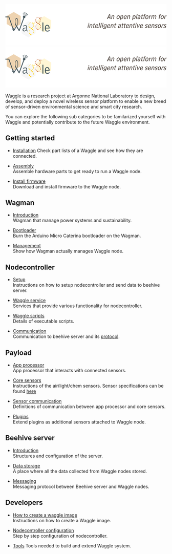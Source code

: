 ![waggle banner](./wagview/node_pages/banner.png)
<img src="web/waggle_web/Img/banner.png" alt="waggle banner" />

Waggle is a research project at Argonne National Laboratory to design, develop, and deploy a novel wireless sensor platform to enable a new breed of sensor-driven environmental science and smart city research.

You can explore the following sub categories to be familarized yourself with Waggle and potentially contribute to the future Waggle environment.

## Getting started
* [Installation](./user_documentation/getting-started-waggle-node.md)
    Check part lists of a Waggle and see how they are connected.

* [Assembly](./user_documentation/assemble.md) </br>
    Assemble hardware parts to get ready to run a Waggle node.

* [Install firmware](./user_documentation/install-firmwares.md) </br>
    Download and install firmware to the Waggle node.

## Wagman
* [Introduction](./wagman/v3/README.md) </br>
    Wagman that manage power systems and sustainability.

* [Bootloader](./wagman/v3/bootloader/README.md) </br>
    Burn the Arduino Micro Caterina bootloader on the Wagman.

* [Management](./wagman/v3/manager/README.md) </br>
    Show how Wagman actually manages Waggle node.

## Nodecontroller
* [Setup](./user_documentation/getting_started.md) </br>
    Instructions on how to setup nodecontroller and send data to beehive server.

* [Waggle service](./user_documentation/waggle_services.md) </br>
    Services that provide various functionality for nodecontroller.

* [Waggle scripts](./nodecontroller/nc-wag-os/waggled/README.md) </br>
    Details of executable scripts.

* [Communication](./nodecontroller/docs/README.md) </br>
    Communication to beehive server and its [protocol](./guestnodes/waggle_protocol/README.md).

## Payload
* [App processor](./guestnodes/README.md) </br>
    App processor that interacts with connected sensors.

* [Core sensors](./coresensors/v3/pbay/integrated/README.md) </br>
    Instructions of the air/light/chem sensors. Sensor specifications can be found [here](./user_documentation/sensors/SensorTable.html)

* [Sensor communication](./coresensors/docs/sensorStreamFormat/README.md) </br>
    Definitions of communication between app processor and core sensors.

* [Plugins](./guestnodes/plugins/README.md) </br>
    Extend plugins as additional sensors attached to Waggle node.

## Beehive server
* [Introduction](./beehive-server/README.md) </br>
    Structures and configuration of the server.

* [Data storage](./beehive-server/beehive-cassandra/README.md) </br>
    A place where all the data collected from Waggle nodes stored.

* [Messaging](./beehive-server/beehive-rabbitmq/README.md) </br>
    Messaging protocol between Beehive server and Waggle nodes.

## Developers
* [How to create a waggle image](./nodecontroller/docs/create_waggle_image.md) </br>
    Instructions on how to create a Waggle image.

* [Nodecontroller configuration](./nodecontroller/README.md) </br>
    Step by step configuration of nodecontroller.

* [Tools](./devtools/README.md)
    Tools needed to build and extend Waggle system.

